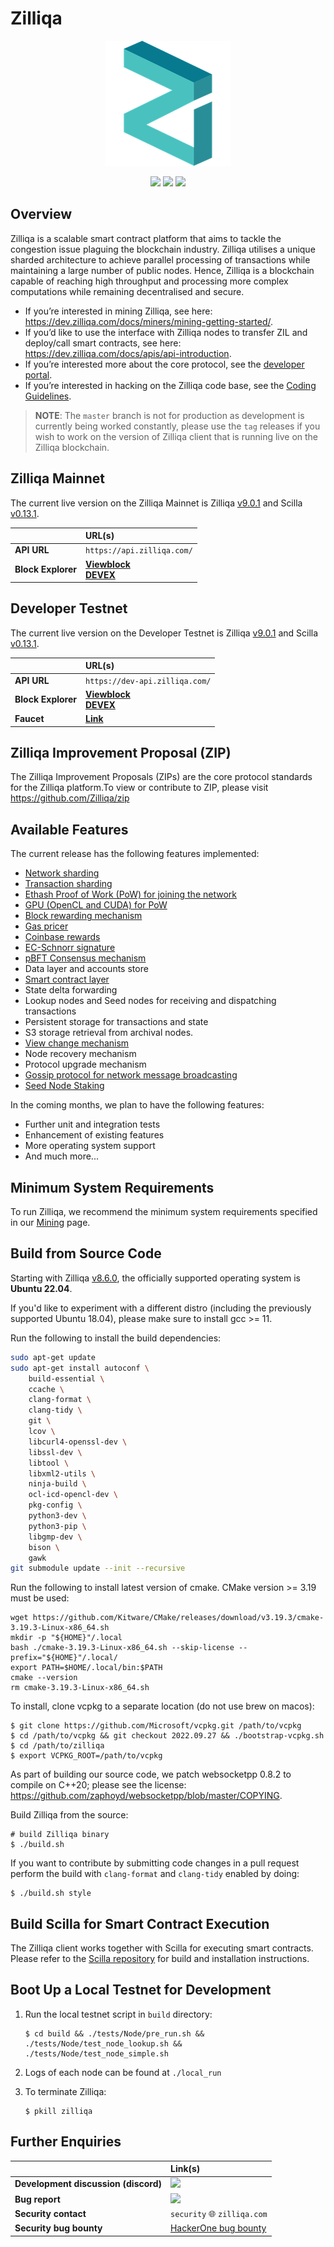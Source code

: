 # Zilliqa

<p align="center">
    <img src="https://github.com/Zilliqa/Zilliqa/blob/master/img/zilliqa-logo-color.png" width="200" height="200">
</p>

<p align="center">
    <a href="https://travis-ci.com/Zilliqa/Zilliqa" target="_blank"><img src="https://travis-ci.com/Zilliqa/Zilliqa.svg?branch=master" /></a>
    <a href="https://codecov.io/gh/Zilliqa/Zilliqa" target="_blank"><img src="https://codecov.io/gh/Zilliqa/Zilliqa/branch/master/graph/badge.svg" /></a>
    <a href="https://github.com/Zilliqa/zilliqa/blob/master/LICENSE" target="_blank"><img src="https://img.shields.io/badge/license-GPL%20v3-green.svg" /></a>
</p>

## Overview

Zilliqa is a scalable smart contract platform that aims to tackle the congestion issue plaguing the blockchain industry. Zilliqa utilises a unique sharded architecture to achieve parallel processing of transactions while maintaining a large number of public nodes. Hence, Zilliqa is a blockchain capable of reaching high throughput and processing more complex computations while remaining decentralised and secure.

* If you’re interested in mining Zilliqa, see here: https://dev.zilliqa.com/docs/miners/mining-getting-started/.
* If you’d like to use the interface with Zilliqa nodes to transfer ZIL and deploy/call smart contracts, see here: https://dev.zilliqa.com/docs/apis/api-introduction.
* If you’re interested more about the core protocol, see the [developer portal](https://dev.zilliqa.com/docs/contributors/contribute-buildzil).
* If you’re interested in hacking on the Zilliqa code base, see the [Coding Guidelines](https://github.com/Zilliqa/Zilliqa/wiki/Coding-Guidelines).

> **NOTE**: The `master` branch is not for production as development is currently being worked constantly, please use the `tag` releases if you wish to work on the version of Zilliqa client that is running live on the Zilliqa blockchain.

## Zilliqa Mainnet

The current live version on the Zilliqa Mainnet is Zilliqa [v9.0.1](https://github.com/Zilliqa/Zilliqa/releases/tag/v9.0.1) and Scilla [v0.13.1](https://github.com/Zilliqa/scilla/releases/tag/v0.13.1).

|          | URL(s) |
|:---------|:-------|
| **API URL** | `https://api.zilliqa.com/` |
| **Block Explorer** | [**Viewblock**](https://viewblock.io/zilliqa) <br> [**DEVEX**](https://devex.zilliqa.com/) |

## Developer Testnet

The current live version on the Developer Testnet is Zilliqa [v9.0.1](https://github.com/Zilliqa/Zilliqa/releases/tag/v9.0.1) and Scilla [v0.13.1](https://github.com/Zilliqa/scilla/releases/tag/v0.13.1).

|          | URL(s) |
|:---------|:-------|
| **API URL** | `https://dev-api.zilliqa.com/` |
| **Block Explorer** | [**Viewblock**](https://dev-explorer.zilliqa.com) <br> [**DEVEX**](https://devex.zilliqa.com/?network=https%3A%2F%2Fdev-api.zilliqa.com) |
| **Faucet** | [**Link**](https://dev-wallet.zilliqa.com) |

## Zilliqa Improvement Proposal (ZIP)

The Zilliqa Improvement Proposals (ZIPs) are the core protocol standards for the Zilliqa platform.To view or contribute to ZIP, please visit https://github.com/Zilliqa/zip

## Available Features

The current release has the following features implemented:

* [Network sharding](https://dev.zilliqa.com/docs/basics/basics-zil-sharding#network-sharding)
* [Transaction sharding](https://dev.zilliqa.com/docs/basics/basics-zil-sharding#transaction-sharding)
* [Ethash Proof of Work (PoW) for joining the network](https://dev.zilliqa.com/docs/contributors/core-gossip)
* [GPU (OpenCL and CUDA) for PoW](https://dev.zilliqa.com/docs/contributors/core-pow#gpu-mine)
* [Block rewarding mechanism](https://dev.zilliqa.com/docs/basics/basics-zil-reward/)
* [Gas pricer](https://dev.zilliqa.com/docs/contributors/core-global-gas-price)
* [Coinbase rewards](https://dev.zilliqa.com/docs/contributors/core-coinbase)
* [EC-Schnorr signature](https://github.com/Zilliqa/schnorr)
* [pBFT Consensus mechanism](https://dev.zilliqa.com/docs/contributors/core-consensus)
* Data layer and accounts store
* [Smart contract layer](https://scilla.readthedocs.io)
* State delta forwarding
* Lookup nodes and Seed nodes for receiving and dispatching transactions
* Persistent storage for transactions and state
* S3 storage retrieval from archival nodes.
* [View change mechanism](https://dev.zilliqa.com/docs/contributors/core-view-change)
* Node recovery mechanism
* Protocol upgrade mechanism
* [Gossip protocol for network message broadcasting](https://dev.zilliqa.com/docs/contributors/core-gossip)
* [Seed Node Staking](https://dev.zilliqa.com/docs/staking/staking-overview)

In the coming months, we plan to have the following features:

* Further unit and integration tests
* Enhancement of existing features
* More operating system support
* And much more...

## Minimum System Requirements

To run Zilliqa, we recommend the minimum system requirements specified in our [Mining](https://dev.zilliqa.com/docs/miners/mining-zilclient#hardware-requirements) page.

## Build from Source Code

Starting with Zilliqa [v8.6.0](https://github.com/Zilliqa/Zilliqa/releases/tag/v8.6.0), the officially supported operating system is **Ubuntu 22.04**.

If you'd like to experiment with a different distro (including the previously supported Ubuntu 18.04), please make sure to install gcc >= 11.

Run the following to install the build dependencies:

```bash
sudo apt-get update
sudo apt-get install autoconf \
    build-essential \
    ccache \
    clang-format \
    clang-tidy \
    git \
    lcov \
    libcurl4-openssl-dev \
    libssl-dev \
    libtool \
    libxml2-utils \
    ninja-build \
    ocl-icd-opencl-dev \
    pkg-config \
    python3-dev \
    python3-pip \
    libgmp-dev \
    bison \
    gawk
git submodule update --init --recursive
```
Run the following to install latest version of cmake. CMake version >= 3.19 must be used:

```
wget https://github.com/Kitware/CMake/releases/download/v3.19.3/cmake-3.19.3-Linux-x86_64.sh
mkdir -p "${HOME}"/.local
bash ./cmake-3.19.3-Linux-x86_64.sh --skip-license --prefix="${HOME}"/.local/
export PATH=$HOME/.local/bin:$PATH
cmake --version
rm cmake-3.19.3-Linux-x86_64.sh
```

To install, clone vcpkg to a separate location (do not use brew on macos):

```shell
$ git clone https://github.com/Microsoft/vcpkg.git /path/to/vcpkg
$ cd /path/to/vcpkg && git checkout 2022.09.27 && ./bootstrap-vcpkg.sh
$ cd /path/to/zilliqa
$ export VCPKG_ROOT=/path/to/vcpkg
```
As part of building our source code, we patch websocketpp 0.8.2 to compile on C++20; please
see the license: https://github.com/zaphoyd/websocketpp/blob/master/COPYING.

Build Zilliqa from the source:

```shell
# build Zilliqa binary
$ ./build.sh
```

If you want to contribute by submitting code changes in a pull request perform the build with `clang-format` and `clang-tidy` enabled by doing:

```shell
$ ./build.sh style
```

## Build Scilla for Smart Contract Execution

The Zilliqa client works together with Scilla for executing smart contracts. Please refer to the [Scilla repository](https://github.com/Zilliqa/scilla) for build and installation instructions.

## Boot Up a Local Testnet for Development

1. Run the local testnet script in `build` directory:

    ```shell
    $ cd build && ./tests/Node/pre_run.sh && ./tests/Node/test_node_lookup.sh && ./tests/Node/test_node_simple.sh
    ```

2. Logs of each node can be found at `./local_run`

3. To terminate Zilliqa:

    ```shell
    $ pkill zilliqa
    ```

## Further Enquiries

|          | Link(s) |
|:---------|:-------|
| **Development discussion (discord)** | <a href="https://discord.gg/XMRE9tt" target="_blank"><img src="https://img.shields.io/discord/370992535725932544.svg" /></a> |
| **Bug report** | <a href="https://github.com/Zilliqa/zilliqa/issues" target="_blank"><img src="https://img.shields.io/github/issues/Zilliqa/zilliqa.svg" /></a> |
| **Security contact** | `security` :globe_with_meridians: `zilliqa.com` |
| **Security bug bounty** | <a href="https://hackerone.com/zilliqa" target="_blank">HackerOne bug bounty</a> |
